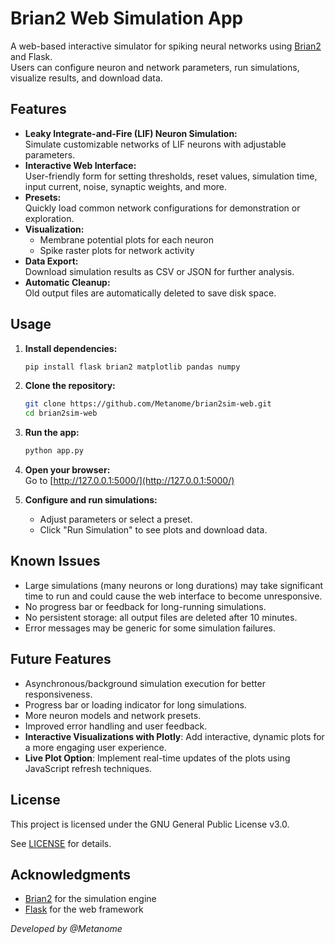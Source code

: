 # Brian2 Web Simulation App

A web-based interactive simulator for spiking neural networks using [Brian2](https://brian2.readthedocs.io/) and Flask.  
Users can configure neuron and network parameters, run simulations, visualize results, and download data.

## Features

- **Leaky Integrate-and-Fire (LIF) Neuron Simulation:**  
  Simulate customizable networks of LIF neurons with adjustable parameters.
- **Interactive Web Interface:**  
  User-friendly form for setting thresholds, reset values, simulation time, input current, noise, synaptic weights, and more.
- **Presets:**  
  Quickly load common network configurations for demonstration or exploration.
- **Visualization:**  
  - Membrane potential plots for each neuron  
  - Spike raster plots for network activity
- **Data Export:**  
  Download simulation results as CSV or JSON for further analysis.
- **Automatic Cleanup:**  
  Old output files are automatically deleted to save disk space.

## Usage

1. **Install dependencies:**

    ```bash
    pip install flask brian2 matplotlib pandas numpy
    ```

2. **Clone the repository:**

    ```bash
    git clone https://github.com/Metanome/brian2sim-web.git
    cd brian2sim-web
    ```

3. **Run the app:**

    ```bash
    python app.py
    ```

4. **Open your browser:**  
   Go to [http://127.0.0.1:5000/](http://127.0.0.1:5000/)

5. **Configure and run simulations:**  
   - Adjust parameters or select a preset.
   - Click "Run Simulation" to see plots and download data.

## Known Issues

- Large simulations (many neurons or long durations) may take significant time to run and could cause the web interface to become unresponsive.
- No progress bar or feedback for long-running simulations.
- No persistent storage: all output files are deleted after 10 minutes.
- Error messages may be generic for some simulation failures.

## Future Features

- Asynchronous/background simulation execution for better responsiveness.
- Progress bar or loading indicator for long simulations.
- More neuron models and network presets.
- Improved error handling and user feedback.
- **Interactive Visualizations with Plotly**: Add interactive, dynamic plots for a more engaging user experience.
- **Live Plot Option**: Implement real-time updates of the plots using JavaScript refresh techniques.

## License

This project is licensed under the GNU General Public License v3.0.

See [LICENSE](https://www.gnu.org/licenses/gpl-3.0.en.html) for details.

## Acknowledgments

- [Brian2](https://brian2.readthedocs.io/) for the simulation engine
- [Flask](https://flask.palletsprojects.com/) for the web framework

*Developed by @Metanome*
